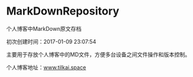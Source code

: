 # MarkDownRepository
个人博客中MarkDown原文存档

初次创建时间：2017-01-09 23:07:54

主要用于存放个人博客中的MD文件，方便多台设备之间文件操作和版本控制。

个人博客地址：www.tilkai.space

